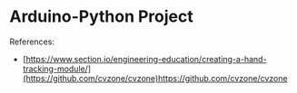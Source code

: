 # Arduino-Python Project

References: 
- [https://www.section.io/engineering-education/creating-a-hand-tracking-module/](https://github.com/cvzone/cvzone)https://github.com/cvzone/cvzone
